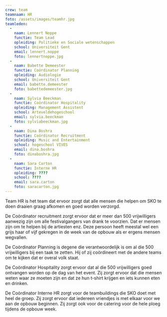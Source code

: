 ```yaml
---
crew: team
teamnaam: HR
foto: /assets/images/teamhr.jpg
teamleden:
  -
    naam: Lennert Noppe
    functie: Team Lead
    opleiding: Politieke en Sociale wetenschappen
    school: Universiteit Gent
    email: lennert.noppe
    foto: lennertnoppe.jpg
  -
    naam: Babette Demeester
    functie: Coördinator Planning
    opleiding: Audiologie
    school: Universiteit Gent
    email: babette.demeester
    foto: babettedemeester.jpg
  -
    naam: Sylvia Beeckman
    functie: Coördinator Hospitality
    opleiding: Management Assistent
    school: Arteveldehogeschool
    email: sylvia.beeckman
    foto: sylviabeeckman.jpg
  -
    naam: Dina Boshra
    functie: Coördinator Recruitment
    opleiding: Music and Entertainment
    school: hogeschool VIVES
    email: dina.boshra
    foto: dinaboshra.jpg
  -
    naam: Sara Carton
    functie: Interne HR
    opleiding: ????
    school: ????
    email: sara.carton
    foto: saracarton.jpg
---
```


Team HR is het team dat ervoor zorgt dat alle mensen die helpen om SKO te doen draaien graag afkomen en goed worden verzorgd.

De Coördinator recruitment zorgt ervoor dat er meer dan 500 vrijwilligers aanwezig zijn om alle festivalgangers van drank te voorzien. Dat er mensen zijn om te helpen bij de artiesten enz. Deze persoon heeft meestal wel een grijs haar of vijf gekregen in de week van de opbouw als er ergens mensen wegvallen.

De Coördinator Planning is degene die verantwoordelijk is om al die 500 vrijwilligers bij een taak te zetten. Hij of zij coördineert met de andere teams om te kijken dat er overal volk staat.

De Coördinator Hospitality zorgt ervoor dat al die 500 vrijwilligers goed ontvangen worden op de dag van het event. Zij zorgt ervoor dat die mensen weten waar ze moeten zijn en dat ze hun t-shirt krijgen en iets kunnen eten en drinken.

De Coördinator Interne HR zorgt voor de teambuildings die SKO doet met heel de groep. Zij zorgt ervoor dat iedereen vriendjes is met elkaar voor we aan de opbouw beginnen. Zij zorgt ook voor de catering voor de hele ploeg tijdens de opbouw week.
